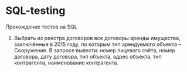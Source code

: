 # SQL-testing
Прохождение тестов на SQL
1. Выбрать из реестра договоров все договоры аренды имущества, заключённые в 2015 году, 
по которым тип арендуемого объекта – Сооружение. В запросе вывести: номер лицевого счёта,
номер договора, дату договора, тип объекта, адрес объекта, тип контрагента,
наименование контрагента.
